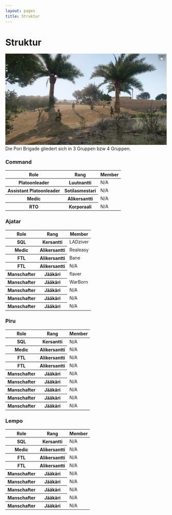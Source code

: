 ```yaml
---
layout: pages
title: Struktur
---
```

# Struktur
<img src="/assets/images/teaser2.jpg" class="img-fluid">
<br />
Die Pori Brigade gliedert sich in 3 Gruppen bzw 4 Gruppen.   

### Command
<table class="table">
  <thead>
    <tr>
      <th scope="col">Role</th>
      <th scope="col">Rang</th>
      <th scope="col">Member</th>
    </tr>
  </thead>
  <tbody>
    <tr>
      <th scope="row">Platoonleader</th>
      <th>Luutnantti</th>
      <td>N/A</td>
    </tr>
    <tr>
      <th scope="row">Assistant Platoonleader</th>
      <th>Sotilasmestari </th>
      <td>N/A</td>
    </tr>
    <tr>
      <th scope="row">Medic</th>
      <th>Alikersantti</th>
      <td>N/A</td>
    </tr>
    <tr>
      <th scope="row">RTO</th>
      <th>Korporaali</th>
      <td>N/A</td>
    </tr>
  </tbody>
</table>

### Ajatar
<table class="table">
  <thead>
    <tr>
      <th scope="col">Role</th>
      <th scope="col">Rang</th>
      <th scope="col">Member</th>
    </tr>
  </thead>
  <tbody>
    <tr>
      <th scope="row">SQL</th>
      <th>Kersantti</th>
      <td>LADziver</td>
    </tr>
    <tr>
      <th scope="row">Medic</th>
      <th>Alikersantti</th>
      <td>Realeasy</td>
    </tr>
    <tr>
      <th scope="row">FTL</th>
      <th>Alikersantti </th>
      <td>Bane</td>
    </tr>
    <tr>
      <th scope="row">FTL</th>
      <th>Alikersantti </th>
      <td>N/A</td>
    </tr>
    <tr>
      <th scope="row">Manschafter</th>
      <th>Jääkäri</th>
      <td>flaver</td>
    </tr>
    <tr>
      <th scope="row">Manschafter</th>
      <th>Jääkäri</th>
      <td>WarBorn</td>
    </tr>
    <tr>
      <th scope="row">Manschafter</th>
      <th>Jääkäri</th>
      <td>N/A</td>
    </tr>
    <tr>
      <th scope="row">Manschafter</th>
      <th>Jääkäri</th>
      <td>N/A</td>
    </tr>
    <tr>
      <th scope="row">Manschafter</th>
      <th>Jääkäri</th>
      <td>N/A</td>
    </tr>
  </tbody>
</table>
   
### Piru
<table class="table">
  <thead>
    <tr>
      <th scope="col">Role</th>
      <th scope="col">Rang</th>
      <th scope="col">Member</th>
    </tr>
  </thead>
  <tbody>
    <tr>
      <th scope="row">SQL</th>
      <th>Kersantti</th>
      <td>N/A</td>
    </tr>
    <tr>
      <th scope="row">Medic</th>
      <th>Alikersantti</th>
      <td>N/A</td>
    </tr>
    <tr>
      <th scope="row">FTL</th>
      <th>Alikersantti </th>
      <td>N/A</td>
    </tr>
    <tr>
      <th scope="row">FTL</th>
      <th>Alikersantti </th>
      <td>N/A</td>
    </tr>
    <tr>
      <th scope="row">Manschafter</th>
      <th>Jääkäri</th>
      <td>N/A</td>
    </tr>
    <tr>
      <th scope="row">Manschafter</th>
      <th>Jääkäri</th>
      <td>N/A</td>
    </tr>
    <tr>
      <th scope="row">Manschafter</th>
      <th>Jääkäri</th>
      <td>N/A</td>
    </tr>
    <tr>
      <th scope="row">Manschafter</th>
      <th>Jääkäri</th>
      <td>N/A</td>
    </tr>
    <tr>
      <th scope="row">Manschafter</th>
      <th>Jääkäri</th>
      <td>N/A</td>
    </tr>
  </tbody>
</table>

### Lempo
<table class="table">
  <thead>
    <tr>
      <th scope="col">Role</th>
      <th scope="col">Rang</th>
      <th scope="col">Member</th>
    </tr>
  </thead>
  <tbody>
    <tr>
      <th scope="row">SQL</th>
      <th>Kersantti</th>
      <td>N/A</td>
    </tr>
    <tr>
      <th scope="row">Medic</th>
      <th>Alikersantti</th>
      <td>N/A</td>
    </tr>
    <tr>
      <th scope="row">FTL</th>
      <th>Alikersantti </th>
      <td>N/A</td>
    </tr>
    <tr>
      <th scope="row">FTL</th>
      <th>Alikersantti </th>
      <td>N/A</td>
    </tr>
    <tr>
      <th scope="row">Manschafter</th>
      <th>Jääkäri</th>
      <td>N/A</td>
    </tr>
    <tr>
      <th scope="row">Manschafter</th>
      <th>Jääkäri</th>
      <td>N/A</td>
    </tr>
    <tr>
      <th scope="row">Manschafter</th>
      <th>Jääkäri</th>
      <td>N/A</td>
    </tr>
    <tr>
      <th scope="row">Manschafter</th>
      <th>Jääkäri</th>
      <td>N/A</td>
    </tr>
    <tr>
      <th scope="row">Manschafter</th>
      <th>Jääkäri</th>
      <td>N/A</td>
    </tr>
  </tbody>
</table>
